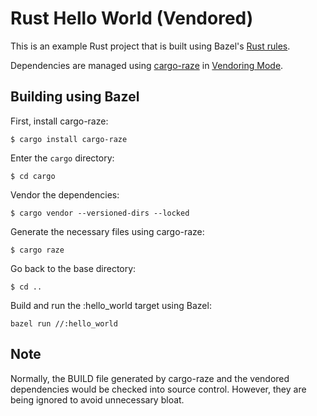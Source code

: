 # Rust Hello World (Vendored)

This is an example Rust project that is built using Bazel's [Rust rules](https://github.com/bazelbuild/rules_rust).  

Dependencies are managed using [cargo-raze](https://github.com/google/cargo-raze) in [Vendoring Mode](https://github.com/google/cargo-raze#vendoring-mode).

## Building using Bazel
First, install cargo-raze:
```shell
$ cargo install cargo-raze
```
Enter the `cargo` directory:
```shell
$ cd cargo
```
Vendor the dependencies:
```shell
$ cargo vendor --versioned-dirs --locked
```
Generate the necessary files using cargo-raze:
```shell
$ cargo raze
```
Go back to the base directory:
```shell
$ cd ..
```
Build and run the :hello_world target using Bazel:
```shell
bazel run //:hello_world
```
## Note
Normally, the BUILD file generated by cargo-raze and the vendored dependencies would be checked into source control.
However, they are being ignored to avoid unnecessary bloat.